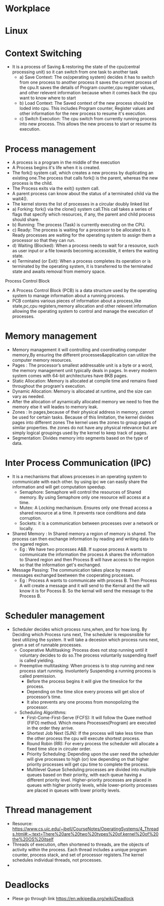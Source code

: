 # Workplace
# Linux 

# Context Switching
- It is a process of Saving & restoring the state of the cpu(central processing unit) so it can switch from one task to another task
  - a) Save Context: The os(operating system) decides it has to switch from one process to another process it saves the current process of the cpu.It saves the details of Program counter,cpu register values, and other relevent information because when it comes back the cpu want to know where to start
  - b) Load Context: The Saved context of the new process should be loded into cpu. This includes Program counter, Register values and other information for the new process to resume it's execution.
  - c) Switch Execution: The cpu switch from currently running process into new process. This allows the new process to start or resume its execution.

# Process management
- A process is a program in the middle of the execution
- A Process begins it's life when it is created.
- The fork() system call, which creates a new process by duplicating an existing one.The process that calls fork() is the parent, whereas the new process is the child.
- The Process exits via the exit() system call.
- A parent process can know about the status of a terminated child via the wait4().
- The kernel stores the list of processes in a circular doubly linked list
- a) Forking: fork() via the clone() system call.This call takes a series of flags that specify which resources, if any, the parent and child process should share.
- b) Running: The process (Task) is currently executing on the CPU.
- c) Ready: The process is waiting for a processor to be allocated to it. Ready processes are waiting for the operating system to assign them a processor so that they can run. 
- d) Waiting (Blocked): When a process needs to wait for a resource, such as user input or a file towards becoming accessible, it enters the waiting state.
- e) Terminated (or Exit): When a process completes its operation or is terminated by the operating system, it is transferred to the terminated state and awaits removal from memory space.

Process Control Block
- A Process Control Block (PCB) is a data structure used by the operating system to manage information about a running process.
- PCB contains various pieces of information about a process,like state,pc,cpu registers,memory allocation and other relevent information  allowing the operating system to control and manage the execution of processes.

# Memory management
- Memory management  it will controlling and coordinating computer memory,By ensuring the different processes&application can utilize the computer memory resources.
- Pages : The processor’s smallest addressable unit is a byte or a word, the memory management unit typically deals in pages. In every modern system comes with 64-bit architectures have 8KB pages.
- Static Allocation: Memory is allocated at compile time and remains fixed throughout the program's execution.
- Dynamic Allocation: Memory is allocated at runtime, and the size can vary as needed.
- After the allocation of aynamically allocated memory we need to free the memory else it will leades to memory leak.
- Zones : In pages,because of their physical address in memory, cannot be used for certain tasks. Because of this limitation, the kernel divides pages into different zones The kernel uses the zones to group pages of similar properties. the zones do not have any physical relevance but are simply logical groupings used by the kernel to keep track of pages.
- Segmentation: Divides memory into segments based on the type of data.

# Inter Process Communication (IPC)
- It is a mechanisms that allows processes in an operating system to communicate with each other. by using ipc we can easily share the information and will get computation speedup.
  - Semaphore: Semaphore will control the resources of Shared memory. By using Semaphore only one resource will access at a time.
  - Mutex: A Locking mechanisum. Ensures only one thread access a shared resource at a time. It prevents race conditions and data corruption.
  - Sockets: it is a communication between processes over a network or locally.
- Shared Memory : In Shared memory a region of memory is shared. The process can then exchange information by reading and writing data to the sgared region.
   - Eg : We have two processes A&B. If supose process A wants to communicate the information the process A shares the information to Shared region and then Process B will have access to the region so that the information get's exchanged.
- Message Passing: The communication takes place by means of messages exchanged beetween the cooperating processes.
  - Eg : Process A wants to communicate with process B. Then Process A will create a message and it will send to the Kernal and the will know it is for Pocess B. So the kernal will send the message to the Process B.

# Scheduler management
- Scheduler decides which process runs,when, and for how long. By Deciding which Process runs next, The scheduler is resposnsible for best utilizing the system. It will take a decesion which process runs next, given a set of runnable processes.
    - Cooperative Multitasking: Process does not stop running until it voluntary decides to do so.The process voluntarily suspending itself is called yielding.
    - Preemptive multitasking: When process is to stop running and new process start running. Involunterly Suspending a running process is called premission.
        - Before the process begins it will give the timeslice for the process.
        - Depending on the time slice every process will get slice of processor’s time.
        - It also prevents any one process from monopolizing the processor.
    - Scheduling Algorithms:
       - First-Come-First-Serve (FCFS): It will follow the Quee method (FIFO) method. Which means Processes(Program) are executed in the order they arrive.
       - Shortest Job Next (SJN): If the process will take less time than the other process the cpu will execute shortest process.
       - Round Robin (RR): For every process the scheduler will allocate a fixed time slice in circuler order.
       - Priority Scheduling: Depending upon the user need the scheduler will give processes to high (or) low depending on that higher priority processes will get cpu time to complete the   process. 
       - Multilevel Queue Scheduling:processes are divided into multiple queues based on their priority, with each queue having a different priority level. Higher-priority processes are placed in queues with higher priority levels, while lower-priority processes are placed in queues with lower priority levels.
 
# Thread management
- Resource:  https://www.cs.uic.edu/~jbell/CourseNotes/OperatingSystems/4_Threads.html#:~:text=There%20are%20two%20types%20of,kernel%20of%20the%20OS%20itself
- Threads of execution, often shortened to threads, are the objects of activity within the process. Each thread includes a unique program counter, process stack, and set of processor registers.The kernel schedules individual threads, not processes.
- 

# Deadlocks
- Plese go through link https://en.wikipedia.org/wiki/Deadlock
